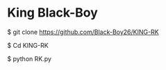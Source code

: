 # King Black-Boy 

$ git clone https://github.com/Black-Boy26/KING-RK

$ Cd KING-RK

$ python RK.py
